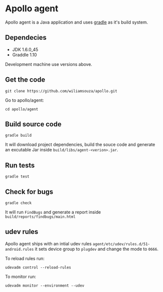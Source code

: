 Apollo agent
============

Apollo agent is a Java application and uses [gradle](http://www.gradle.org/)
as it's build system.

Dependecies
-----------

 * JDK 1.6.0_45
 * Graddle 1.10

Development machine use versions above.

Get the code
------------

```
git clone https://github.com/wiliamsouza/apollo.git
```

Go to apollo/agent:

```
cd apollo/agent
```

Build source code
-----------------

```
gradle build
```

It will download project dependencies, build the souce code and generate
an excutable Jar inside `build/libs/agent-<verion>.jar`.

Run tests
---------

```
gradle test
```

Check for bugs
--------------

```
gradle check
```

It will run `FindBugs` and generate a report inside `build/reports/findbugs/main.html`

udev rules
----------

Apollo agent ships with an intial udev rules `agent/etc/udev/rules.d/51-android.rules`
it sets device group to `plugdev` and change the mode to `0666`.

To reload rules run:

```
udevadm control --reload-rules
```

To monitor run:

```
udevadm monitor --environment --udev
```
